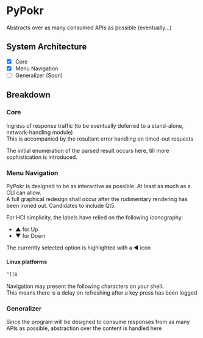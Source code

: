# PyPokr
Abstracts over as many consumed APIs as possible (eventually...)

## System Architecture
- [x] Core
- [x] Menu Navigation
- [ ] Generalizer (Soon)

## Breakdown
### Core
Ingress of response traffic (to be eventually deferred to a stand-alone, network-handling module)\
This is accompanied by the resultant error handling on timed-out requests

The initial enumeration of the parsed result occurs here, till more sophistication is introduced.

### Menu Navigation
PyPokr is designed to be as interactive as possible. At least as much as a CLI can allow.\
A full graphical redesign shall occur after the rudimentary rendering has been ironed out. Candidates to include Qt5.

For HCI simplicity, the labels have relied on the following iconography: 

- ▲ for Up
- ▼ for Down

The currently selected option is highlighted with a ◄ icon

#### Linux platforms
```bash
^[[B
```
Navigation may present the following characters on your shell.\
This means there is a delay on refreshing after a key press has been logged 

### Generalizer
Since the program will be designed to consume responses from as many APIs as possible, abstraction over the content is handled here